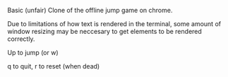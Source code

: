 Basic (unfair) Clone of the offline jump game on chrome.

Due to limitations of how text is rendered in the terminal, some amount of window resizing may be neccesary to get elements to be rendered correctly.

Up to jump (or w)

q to quit, r to reset (when dead)
